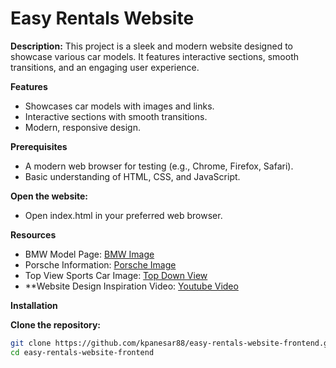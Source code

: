 # Easy Rentals Website

**Description:**
This project is a sleek and modern website designed to showcase various car models. It features interactive sections, smooth transitions, and an engaging user experience.

**Features**
- Showcases car models with images and links.
- Interactive sections with smooth transitions.
- Modern, responsive design.

**Prerequisites**
- A modern web browser for testing (e.g., Chrome, Firefox, Safari).
- Basic understanding of HTML, CSS, and JavaScript.

**Open the website:**
- Open index.html in your preferred web browser.


**Resources**
- BMW Model Page: [BMW Image](https://thevagfamily.com)
- Porsche Information: [Porsche Image](https://thevagfamily.com)
- Top View Sports Car Image: [Top Down View](https://wallpapers.com/png/red-sports-car-top-view-jv7we6g7s8av9q8b.html#google_vignette)
- **Website Design Inspiration Video: [Youtube Video](https://www.youtube.com/watch?v=3ca77ehT5yc)

**Installation**

**Clone the repository:**

```bash
git clone https://github.com/kpanesar88/easy-rentals-website-frontend.git
cd easy-rentals-website-frontend
